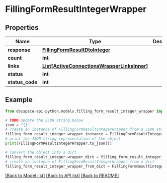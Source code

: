 # FillingFormResultIntegerWrapper

## Properties

Name | Type | Description | Notes
------------ | ------------- | ------------- | -------------
**response** | [**FillingFormResultDtoInteger**](FillingFormResultDtoInteger.md) |  | [optional] 
**count** | **int** |  | [optional] 
**links** | [**List[ActiveConnectionsWrapperLinksInner]**](ActiveConnectionsWrapperLinksInner.md) |  | [optional] 
**status** | **int** |  | [optional] 
**status_code** | **int** |  | [optional] 

## Example

```python
from docspace-api-python.models.filling_form_result_integer_wrapper import FillingFormResultIntegerWrapper

# TODO update the JSON string below
json = "{}"
# create an instance of FillingFormResultIntegerWrapper from a JSON string
filling_form_result_integer_wrapper_instance = FillingFormResultIntegerWrapper.from_json(json)
# print the JSON string representation of the object
print(FillingFormResultIntegerWrapper.to_json())

# convert the object into a dict
filling_form_result_integer_wrapper_dict = filling_form_result_integer_wrapper_instance.to_dict()
# create an instance of FillingFormResultIntegerWrapper from a dict
filling_form_result_integer_wrapper_from_dict = FillingFormResultIntegerWrapper.from_dict(filling_form_result_integer_wrapper_dict)
```
[[Back to Model list]](../README.md#documentation-for-models) [[Back to API list]](../README.md#documentation-for-api-endpoints) [[Back to README]](../README.md)


